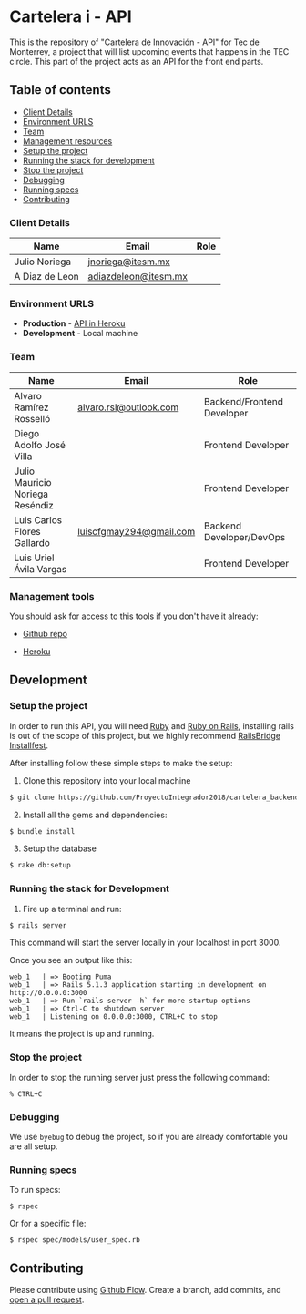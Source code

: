 # Cartelera i - API

This is the repository of "Cartelera de Innovación - API" for Tec de Monterrey,
a project that will list upcoming events that happens in the TEC circle. This
part of the project acts as an API for the front end parts.

## Table of contents

* [Client Details](#client-details)
* [Environment URLS](#environment-urls)
* [Team](#team)
* [Management resources](#management-resources)
* [Setup the project](#setup-the-project)
* [Running the stack for development](#running-the-stack-for-development)
* [Stop the project](#stop-the-project)
* [Debugging](#debugging)
* [Running specs](#running-specs)
* [Contributing](#contributing)


### Client Details

| Name               | Email                 | Role |
| ------------------ | --------------------- | ---- |
| Julio Noriega      | jnoriega@itesm.mx     |      |
| A Diaz de Leon     | adiazdeleon@itesm.mx  |      |


### Environment URLS

* **Production** - [API in Heroku](https://cartelera-api.herokuapp.com/)
* **Development** - Local machine

### Team

| Name                             | Email                   | Role                       |
| -------------------------------- | ----------------------- | -------------------------- |
| Alvaro Ramírez Rosselló          | alvaro.rsl@outlook.com  | Backend/Frontend Developer |
| Diego Adolfo José Villa          |                         | Frontend Developer         |
| Julio Mauricio Noriega Reséndiz  |                         | Frontend Developer         |
| Luis Carlos Flores Gallardo      | luiscfgmay294@gmail.com | Backend Developer/DevOps   |
| Luis Uriel Ávila Vargas          |                         | Frontend Developer         |

### Management tools

You should ask for access to this tools if you don't have it already:

* [Github repo](https://github.com/ProyectoIntegrador2018/cartelera_backend)
<!-- * [Backlog]() -->
* [Heroku](https://cartelera-api.herokuapp.com/)
<!-- * [Documentation]() -->

## Development

### Setup the project

In order to run this API, you will need [Ruby](https://www.ruby-lang.org/en/) and [Ruby on Rails](https://rubyonrails.org/),
installing rails is out of the scope of this project, but we highly recommend [RailsBridge Installfest](http://installfest.railsbridge.org/installfest/).

After installing follow these simple steps to make the setup:

1. Clone this repository into your local machine

```bash
$ git clone https://github.com/ProyectoIntegrador2018/cartelera_backend.git
```

2. Install all the gems and dependencies:

```bash
$ bundle install
```

3. Setup the database

```bash
$ rake db:setup
```

### Running the stack for Development

1. Fire up a terminal and run:

```bash
$ rails server
```

This command will start the server locally in your localhost in port 3000.

Once you see an output like this:

```
web_1   | => Booting Puma
web_1   | => Rails 5.1.3 application starting in development on http://0.0.0.0:3000
web_1   | => Run `rails server -h` for more startup options
web_1   | => Ctrl-C to shutdown server
web_1   | Listening on 0.0.0.0:3000, CTRL+C to stop
```

It means the project is up and running.

### Stop the project

In order to stop the running server just press the following command:

```
% CTRL+C
```

### Debugging

We use `byebug` to debug the project, so if you are already comfortable you are
all setup.

### Running specs

To run specs:

```
$ rspec
```

Or for a specific file:

```
$ rspec spec/models/user_spec.rb
```

## Contributing

Please contribute using [Github Flow](https://guides.github.com/introduction/flow/). Create a branch, add commits, and [open a pull request](https://github.com/ProyectoIntegrador2018/cartelera_backend).
